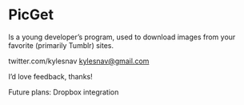 PicGet
======

Is a young developer’s program, used to download images from your favorite (primarily Tumblr) sites.

twitter.com/kylesnav
kylesnav@gmail.com

I’d love feedback, thanks!

Future plans:
	Dropbox integration